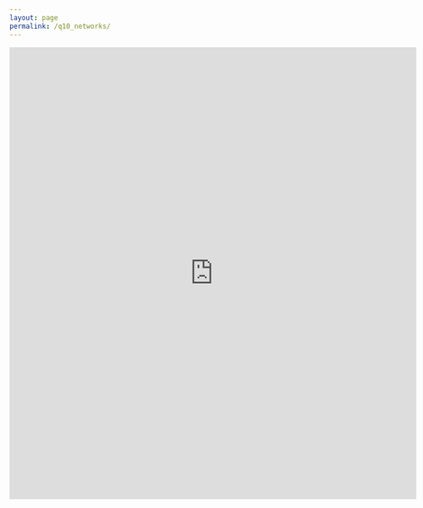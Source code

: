 ```yaml
---
layout: page
permalink: /q10_networks/
---
```

<iframe src="https://docs.google.com/forms/d/e/1FAIpQLSfRwz-poKuAUCZz8NXqvE3vPkq6kClRBwHiRN0CE6ys0-6x_A/viewform?embedded=true" width="720" height="800" frameborder="0" marginheight="0" marginwidth="0">Wird geladen...</iframe>
